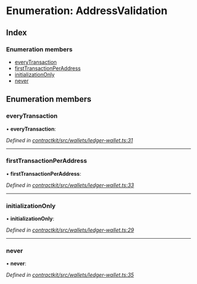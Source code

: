 # Enumeration: AddressValidation

## Index

### Enumeration members

* [everyTransaction](_contractkit_src_wallets_ledger_wallet_.addressvalidation.md#everytransaction)
* [firstTransactionPerAddress](_contractkit_src_wallets_ledger_wallet_.addressvalidation.md#firsttransactionperaddress)
* [initializationOnly](_contractkit_src_wallets_ledger_wallet_.addressvalidation.md#initializationonly)
* [never](_contractkit_src_wallets_ledger_wallet_.addressvalidation.md#never)

## Enumeration members

###  everyTransaction

• **everyTransaction**:

*Defined in [contractkit/src/wallets/ledger-wallet.ts:31](https://github.com/celo-org/celo-monorepo/blob/master/packages/contractkit/src/wallets/ledger-wallet.ts#L31)*

___

###  firstTransactionPerAddress

• **firstTransactionPerAddress**:

*Defined in [contractkit/src/wallets/ledger-wallet.ts:33](https://github.com/celo-org/celo-monorepo/blob/master/packages/contractkit/src/wallets/ledger-wallet.ts#L33)*

___

###  initializationOnly

• **initializationOnly**:

*Defined in [contractkit/src/wallets/ledger-wallet.ts:29](https://github.com/celo-org/celo-monorepo/blob/master/packages/contractkit/src/wallets/ledger-wallet.ts#L29)*

___

###  never

• **never**:

*Defined in [contractkit/src/wallets/ledger-wallet.ts:35](https://github.com/celo-org/celo-monorepo/blob/master/packages/contractkit/src/wallets/ledger-wallet.ts#L35)*
